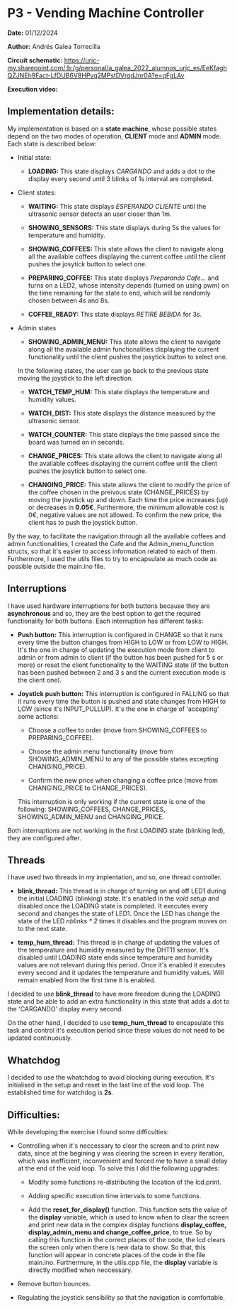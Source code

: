 # P3 - Vending Machine Controller

**Date:** 01/12/2024

**Author:** Andrés Galea Torrecilla

**Circuit schematic:** https://urjc-my.sharepoint.com/:b:/g/personal/a_galea_2022_alumnos_urjc_es/EeKfaghQZJNEh9Fact-LfDUB6V8HPvq2MPstDVrqdJnr0A?e=qFgLAv

**Execution video:**

## Implementation details:
My implementation is based on a **state machine**, whose possible states depend on the two modes of operation, **CLIENT** mode and **ADMIN** mode. Each state is described below:
  - Initial state:
    - **LOADING:** This state displays *CARGANDO* and adds a dot to the display every second until 3 blinks of 1s interval are completed.
  
  - Client states:
    - **WAITING:** This state displays *ESPERANDO CLIENTE* until the ultrasonic sensor detects an user closer than 1m.

    - **SHOWING_SENSORS:** This state displays during 5s the values for temperature and humidity.

    - **SHOWING_COFFEES:** This state allows the client to navigate along all the available coffees displaying the current coffee until the client pushes the josytick button to select one.

    - **PREPARING_COFFEE:** This state displays *Preparando Cafe...* and turns on a LED2, whose intensity depends (turned on using pwm) on the time remaining for the state to end, which will be randomly chosen between 4s and 8s.

    - **COFFEE_READY:** This state displays *RETIRE BEBIDA* for 3s.
    
  - Admin states
    - **SHOWING_ADMIN_MENU:** This state allows the client to navigate along all the available admin functionalities displaying the current functionality until the client pushes the josytick button to select one.
  
    In the following states, the user can go back to the previous state moving the joystick to the left direction.
    
    - **WATCH_TEMP_HUM:** This state displays the temperature and humidity values.

    - **WATCH_DIST:** This state displays the distance measured by the ultrasonic sensor.
    
    - **WATCH_COUNTER:** This state displays the time passed since the board was turned on in seconds.
    
    - **CHANGE_PRICES:** This state allows the client to navigate along all the available coffees displaying the current coffee until the client pushes the josytick button to select one.
    
    - **CHANGING_PRICE:** This state allows the client to modify the price of the coffee chosen in the preivous state (CHANGE_PRICES) by moving the joystick up and down. Each time the price increases (up) or decreases in **0.05€**. Furthermore, the minimum allowable cost is 0€, negative values are not allowed. To confirm the new price, the client has to push the joystick button.

By the way, to facilitate the navigation through all the available coffees and admin functionalities, I created the Cafe and the Admin_menu_function structs, so that it's easier to access information related to each of them. Furthermore, I used the utils files to try to encapsulate as much code as possible outside the main.ino file.

## Interruptions
I have used hardware interruptions for both buttons because they are **asynchronous** and so, they are the best option to get the required functionality for both buttons. Each interruption has different tasks:
  - **Push button:** This interruption is configured in CHANGE so that it runs every time the button changes from HIGH to LOW or from LOW to HIGH. It's the one in charge of updating the execution mode from client to admin or from admin to client (if the button has been pushed for 5 s or more) or reset the client functionality to the WAITING state (if the button has been pushed between 2 and 3 s and the current execution mode is the client one).

  - **Joystick push button:** This interruption is configured in FALLING so that it runs every time the button is pushed and state changes from HIGH to LOW (since it's INPUT_PULLUP). It's the one in charge of 'accepting' some actions:
    - Choose a coffee to order (move from SHOWING_COFFEES to PREPARING_COFFEE).
      
    - Choose the admin menu functionality (move from SHOWING_ADMIN_MENU to any of the possible states excepting CHANGING_PRICE).
      
    - Confirm the new price when changing a coffee price (move from CHANGING_PRICE to CHANGE_PRICES).
  
    This interruption is only working if the current state is one of the following: SHOWING_COFFEES, CHANGE_PRICES, SHOWING_ADMIN_MENU and CHANGING_PRICE.

Both interruptions are not working in the first LOADING state (blinking led), they are configured after.

## Threads
I have used two threads in my implentation, and so, one thread controller.
  - **blink_thread:** This thread is in charge of turning on and off LED1 during the initial LOADING (blinking) state. It's enabled in the *void setup* and disabled once the LOADING state is completed. It executes every second and changes the state of LED1. Once the LED has change the state of the LED *nblinks * 2* times it disables and the program moves on to the next state.  

  - **temp_hum_thread:** This thread is in charge of updating the values of the temperature and humidity measured by the DHT11 sensor. It's disabled until LOADING state ends since temperature and humidity values are not relevant during this period. Once it's enabled it executes every second and it updates the temperature and humidity values. Will remain enabled from the first time it is enabled.

I decided to use **blink_thread** to have more freedom during the LOADING state and be able to add an extra functionality in this state that adds a dot to the 'CARGANDO' display every second.

On the other hand, I decided to use **temp_hum_thread** to encapsulate this task and control it's execution period since these values do not need to be updated continuously.

## Whatchdog
I decided to use the whatchdog to avoid blocking during execution. It's initialised in the setup and reset in the last line of the void loop. The established time for watchdog is **2s**.

## Difficulties:

While developing the exercise I found some difficulties:

  - Controlling when it's neccessary to clear the screen and to print new data, since at the begining y was clearing the screen in every iteration, which was inefficient, inconvenient and forced me to have a small delay at the end of the void loop. To solve this I did the following upgrades:
    - Modify some functions re-distributing the location of the lcd.print.

    - Adding specific execution time intervals to some functions.

    - Add the **reset_for_display()** function. This function sets the value of the **display** variable, which is used to know when to clear the screen and print new data in the complex display functions **display_coffee, display_admin_menu and change_coffee_price**, to true. So by calling this function in the correct places of the code, the lcd clears the screen only when there is new data to show. So that, this function will appear in concrete places of the code in the file main.ino. Furthermure, in the utils.cpp file, the **display** variable is directly modified when neccessary.

  - Remove button bounces.

  - Regulating the joystick sensibility so that the navigation is comfortable.
